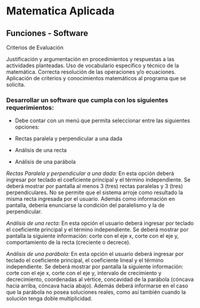 # Matematica Aplicada
## Funciones - Software

Criterios de Evaluación 

Justificación y argumentación en procedimientos y respuestas a las actividades planteadas.
Uso de vocabulario específico y técnico de la matemática.
Correcta resolución de las operaciones y/o ecuaciones.
Aplicación de criterios y conocimientos matemáticos al programa que se solicita.

### Desarrollar un software que cumpla con los siguientes requerimientos:

- Debe contar con un menú que permita seleccionar entre las siguientes opciones:

- Rectas paralela y perpendicular a una dada

- Análisis de una recta

- Análisis de una parábola

*Rectas Paralela y perpendicular a una dada:* En esta opción deberá ingresar por teclado el coeficiente principal y el término independiente. Se deberá mostrar por pantalla al menos 3 (tres) rectas paralelas y 3 (tres) perpendiculares. No se permite que el sistema arroje como resultado la misma recta ingresada por el usuario. Además como información en pantalla, debería enunciarse la condición del paralelismo y la de perpendicular.

*Análisis de una recta:* En esta opción el usuario deberá ingresar por teclado el coeficiente principal y el término independiente. Se deberá mostrar por pantalla la siguiente información: corte con el eje x, corte con el eje y, comportamiento de la recta (creciente o decrece).

*Análisis de una parábola:* En esta opción el usuario deberá ingresar por teclado el coeficiente principal, el coeficiente lineal y el término independiente. Se deberá mostrar por pantalla la siguiente información: corte con el eje x, corte con el eje y, intervalo de crecimiento y decrecimiento, coordenadas al vértice, concavidad de la parábola (cóncava hacia arriba, cóncava hacia abajo). Además deberá informarse en el caso que la parábola no posea soluciones reales, como así también cuando la solución tenga doble multiplicidad.
